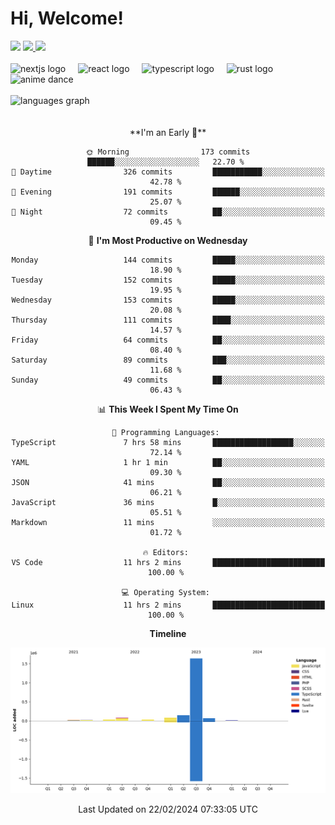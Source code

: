 <div align="center">
  <h1 align="left">
    Hi, Welcome!
  </h1>
  <div align="left">
    <div>
      <img src="https://img.shields.io/github/followers/kraken-afk.svg?style=social&label=Follow&maxAge=2592000" />
      <a href="https://twitter.com/trshppl">
        <img src="https://img.shields.io/twitter/follow/trshppl" />
      </a>
      <a href="https://nv-me.vercel.app">
        <img src="https://img.shields.io/badge/visit-my_site-blue" />
      </a>
    </div>
    <br />
    <div>
      <img src="https://skillicons.dev/icons?i=nextjs" height="40" alt="nextjs logo" />
      <img width="12" />
      <img src="https://skillicons.dev/icons?i=react" height="40" alt="react logo" />
      <img width="12" />
      <img src="https://skillicons.dev/icons?i=ts" height="40" alt="typescript logo" />
      <img width="12" />
      <img src="https://skillicons.dev/icons?i=rust" height="40" alt="rust logo" />
      <img src="https://media.tenor.com/sbvSVkB_hq8AAAAi/anime-dens.gif" alt="anime dance" height="40" />
    </div>
    <br />
    <div>
      <img src="https://github-readme-stats.vercel.app/api/top-langs?username=kraken-afk&locale=en&hide_title=false&layout=compact&card_width=320&langs_count=6&theme=rose_pine&hide_border=true&order=2" height="150" alt="languages graph" />
    </div>
  </div>
  <br />
  <br/>
  <!--START_SECTION:waka-->
**I'm an Early 🐤** 

```text
🌞 Morning                173 commits         ██████░░░░░░░░░░░░░░░░░░░   22.70 % 
🌆 Daytime                326 commits         ███████████░░░░░░░░░░░░░░   42.78 % 
🌃 Evening                191 commits         ██████░░░░░░░░░░░░░░░░░░░   25.07 % 
🌙 Night                  72 commits          ██░░░░░░░░░░░░░░░░░░░░░░░   09.45 % 
```
📅 **I'm Most Productive on Wednesday** 

```text
Monday                   144 commits         █████░░░░░░░░░░░░░░░░░░░░   18.90 % 
Tuesday                  152 commits         █████░░░░░░░░░░░░░░░░░░░░   19.95 % 
Wednesday                153 commits         █████░░░░░░░░░░░░░░░░░░░░   20.08 % 
Thursday                 111 commits         ████░░░░░░░░░░░░░░░░░░░░░   14.57 % 
Friday                   64 commits          ██░░░░░░░░░░░░░░░░░░░░░░░   08.40 % 
Saturday                 89 commits          ███░░░░░░░░░░░░░░░░░░░░░░   11.68 % 
Sunday                   49 commits          ██░░░░░░░░░░░░░░░░░░░░░░░   06.43 % 
```


📊 **This Week I Spent My Time On** 

```text
💬 Programming Languages: 
TypeScript               7 hrs 58 mins       ██████████████████░░░░░░░   72.14 % 
YAML                     1 hr 1 min          ██░░░░░░░░░░░░░░░░░░░░░░░   09.30 % 
JSON                     41 mins             ██░░░░░░░░░░░░░░░░░░░░░░░   06.21 % 
JavaScript               36 mins             █░░░░░░░░░░░░░░░░░░░░░░░░   05.51 % 
Markdown                 11 mins             ░░░░░░░░░░░░░░░░░░░░░░░░░   01.72 % 

🔥 Editors: 
VS Code                  11 hrs 2 mins       █████████████████████████   100.00 % 

💻 Operating System: 
Linux                    11 hrs 2 mins       █████████████████████████   100.00 % 
```

**Timeline**

![Lines of Code chart](https://raw.githubusercontent.com/kraken-afk/kraken-afk/main/assets/bar_graph.png)


 Last Updated on 22/02/2024 07:33:05 UTC
<!--END_SECTION:waka-->
</div>
<br />